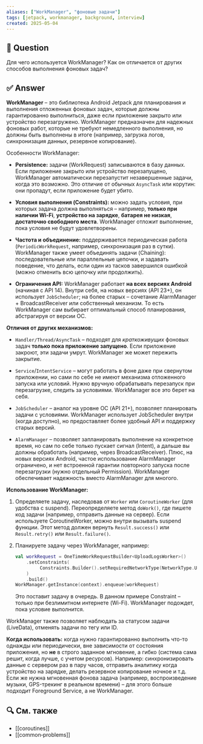 ```yaml
---
aliases: ["WorkManager", "фоновые задачи"]
tags: [jetpack, workmanager, background, interview]
created: 2025‑05‑04
---
```


## 📝 Question  
Для чего используется WorkManager? Как он отличается от других способов выполнения фоновых задач?

## ✅ Answer  
**WorkManager** – это библиотека Android Jetpack для планирования и выполнения отложенных фоновых задач, которые должны гарантированно выполниться, даже если приложение закрыто или устройство перезагружено. WorkManager предназначен для надежных фоновых работ, которые не требуют немедленного выполнения, но должны быть выполнены в итоге (например, загрузка логов, синхронизация данных, резервное копирование).

Особенности WorkManager:

- **Persistence:** задачи (WorkRequest) записываются в базу данных. Если приложение закрыто или устройство перезапущено, WorkManager автоматически перезапустит незавершенные задачи, когда это возможно. Это отличие от обычных `AsyncTask` или корутин: они пропадут, если приложение будет убито.
    
- **Условия выполнения (Constraints):** можно задать условия, при которых задача должна выполняться – например, **только при наличии Wi-Fi**, **устройство на зарядке**, **батарея не низкая**, **достаточно свободного места**. WorkManager отложит выполнение, пока условия не будут удовлетворены.
    
- **Частота и объединение:** поддерживается периодическая работа (`PeriodicWorkRequest`, например, синхронизация раз в сутки). WorkManager также умеет объединять задачи (Chaining): последовательные или параллельные цепочки, и задавать поведение, что делать, если один из тасков завершился ошибкой (можно отменить всю цепочку или продолжить).
    
- **Ограничения API:** WorkManager работает **на всех версиях Android** (начиная с API 14). Внутри себя, на новых версиях (API 23+), он использует `JobScheduler`; на более старых – сочетание AlarmManager + BroadcastReceiver или собственный механизм. То есть WorkManager сам выбирает оптимальный способ планирования, абстрагируя от версии ОС.
    

**Отличия от других механизмов:**

- `Handler/Thread/AsyncTask` – подходят для _краткоживущих_ фоновых задач **только пока приложение запущено**. Если приложение закроют, эти задачи умрут. WorkManager же может пережить закрытие.
    
- `Service`/`IntentService` – могут работать в фоне даже при свернутом приложении, но сами по себе не имеют механизма отложенного запуска или условий. Нужно вручную обрабатывать перезапуск при перезагрузке, следить за условиями. WorkManager все это берет на себя.
    
- `JobScheduler` – аналог на уровне ОС (API 21+), позволяет планировать задачи с условиями. WorkManager использует JobScheduler внутри (когда доступно), но предоставляет более удобный API и поддержку старых версий.
    
- `AlarmManager` – позволяет запланировать выполнение на конкретное время, но сам по себе только пускает сигнал (Intent), а дальше вы должны обработать (например, через BroadcastReceiver). Плюс, на новых версиях Android, частое использование AlarmManager ограничено, и нет встроенной гарантии повторного запуска после перезагрузки (нужно отдельный Permission). WorkManager обеспечивает надежность вместо AlarmManager для многого.
    

**Использование WorkManager:**

1. Определяете задачу, наследовав от `Worker` или `CoroutineWorker` (для удобства с suspend). Переопределяете метод `doWork()`, где пишете код задачи (например, отправить данные на сервер). Если используете CoroutineWorker, можно внутри вызывать suspend функции. Этот метод должен вернуть `Result.success()` или `Result.retry()` или `Result.failure()`.
    
2. Планируете задачу через WorkManager, например:
    
    ```kotlin
    val workRequest = OneTimeWorkRequestBuilder<UploadLogsWorker>()
        .setConstraints(
             Constraints.Builder().setRequiredNetworkType(NetworkType.UNMETERED).build()
        )
        .build()
    WorkManager.getInstance(context).enqueue(workRequest)
    ```
    
    Это поставит задачу в очередь. В данном примере Constraint – только при безлимитном интернете (Wi-Fi). WorkManager подождет, пока условие выполнится.
    

WorkManager также позволяет наблюдать за статусом задачи (LiveData), отменять задачи по тегу или ID.

**Когда использовать:** когда нужно гарантированно выполнить что-то однажды или периодически, вне зависимости от состояния приложения, но **не** в строго заданное мгновение, а гибко (система сама решит, когда лучше, с учетом ресурсов). Например: синхронизировать данные с сервером раз в пару часов, отправить аналитику когда устройство на зарядке, делать резервное копирование ночное и т.д. Если же нужна мгновенная фонова задача (например, воспроизведение музыки, GPS-трекинг в реальном времени) – для этого больше подходит Foreground Service, а не WorkManager.

## 🔍 См. также  
- [[coroutines]]
- [[common‑problems]]
